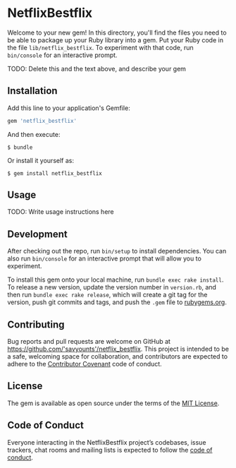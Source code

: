 # NetflixBestflix

Welcome to your new gem! In this directory, you'll find the files you need to be able to package up your Ruby library into a gem. Put your Ruby code in the file `lib/netflix_bestflix`. To experiment with that code, run `bin/console` for an interactive prompt.

TODO: Delete this and the text above, and describe your gem

## Installation

Add this line to your application's Gemfile:

```ruby
gem 'netflix_bestflix'
```

And then execute:

    $ bundle

Or install it yourself as:

    $ gem install netflix_bestflix

## Usage

TODO: Write usage instructions here

## Development

After checking out the repo, run `bin/setup` to install dependencies. You can also run `bin/console` for an interactive prompt that will allow you to experiment.

To install this gem onto your local machine, run `bundle exec rake install`. To release a new version, update the version number in `version.rb`, and then run `bundle exec rake release`, which will create a git tag for the version, push git commits and tags, and push the `.gem` file to [rubygems.org](https://rubygems.org).

## Contributing

Bug reports and pull requests are welcome on GitHub at https://github.com/'savyounts'/netflix_bestflix. This project is intended to be a safe, welcoming space for collaboration, and contributors are expected to adhere to the [Contributor Covenant](http://contributor-covenant.org) code of conduct.

## License

The gem is available as open source under the terms of the [MIT License](https://opensource.org/licenses/MIT).

## Code of Conduct

Everyone interacting in the NetflixBestflix project’s codebases, issue trackers, chat rooms and mailing lists is expected to follow the [code of conduct](https://github.com/'savyounts'/netflix_bestflix/blob/master/CODE_OF_CONDUCT.md).
